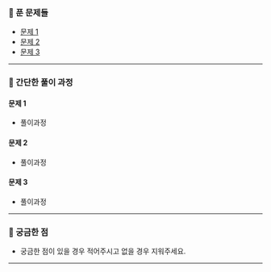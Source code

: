 ### 📌 푼 문제들

- [문제 1]()
- [문제 2]()
- [문제 3]()

---

### 📝 간단한 풀이 과정

#### 문제 1

- 풀이과정

#### 문제 2 

- 풀이과정

#### 문제 3

- 풀이과정

---

### 🙌 궁금한 점

- 궁금한 점이 있을 경우 적어주시고 없을 경우 지워주세요.

---
